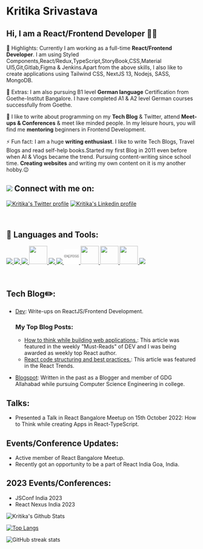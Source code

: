 # Kritika Srivastava

##  Hi, I am a React/Frontend Developer 👩‍💻

🔭 Highlights: Currently I am working as a full-time <strong>React/Frontend Developer</strong>. I am using Styled Components,React/Redux,TypeScript,StoryBook,CSS,Material UI5,Git,Gitlab,Figma & Jenkins.Apart from the above skills, I also like to create applications using Tailwind CSS, NextJS 13, Nodejs, SASS, MongoDB.

🌱 Extras: I am also pursuing B1 level <strong>German language</strong> Certification from Goethe-Institut Bangalore. I have completed A1 & A2 level German courses successfully from Goethe.

👯 I like to write about programming on my <strong>Tech Blog</strong> & Twitter, attend <strong>Meet-ups & Conferences</strong> & meet like minded people. In my leisure hours, you will find me <strong>mentoring</strong> beginners in Frontend Development.

⚡ Fun fact: I am a huge <strong>writing enthusiast</strong>. I like to write Tech Blogs, Travel Blogs and read self-help books.Started my first Blog in 2011 even before when AI & Vlogs became the trend. Pursuing content-writing since school time. <strong>Creating websites</strong> and writing my own content on it is my another hobby.😉

## <img src="https://media.giphy.com/media/iY8CRBdQXODJSCERIr/giphy.gif" width="30px"> Connect with me on:
<p align="left">
 
<a href="https://twitter.com/kritikasri27" target="blank"><img align="center" src="https://raw.githubusercontent.com/rahuldkjain/github-profile-readme-generator/master/src/images/icons/Social/twitter.svg" alt="Kritika's Twitter profile" height="30" width="40" /></a>
<a href="https://www.linkedin.com/in/kritika-srivastava/" target="blank"><img align="center" src="https://raw.githubusercontent.com/rahuldkjain/github-profile-readme-generator/master/src/images/icons/Social/linked-in-alt.svg" alt="Kritika's Linkedin profile" height="30" width="40" /></a>
</p>
<br/>

## 🚀 Languages and Tools:
<p align="left"> 
    <a href="https://developer.mozilla.org/en-US/docs/Web/JavaScript" target="_blank"> <img src="https://img.icons8.com/color/48/000000/javascript.png"/> </a> 
    <a href="https://www.w3.org/html/" target="_blank"> <img src="https://img.icons8.com/color/48/000000/html-5.png"/> </a> 
    <a href="https://www.w3schools.com/css/" target="_blank"> <img src="https://img.icons8.com/color/48/000000/css3.png"/> </a> 
  <a href="https://www.typescriptlang.org" target="_blank"> <img src="https://img.icons8.com/ios-filled/512/typescript.png"  width="48" height="48"/> </a>
   <a href="https://redux.js.org" target="_blank"> <img src="https://img.icons8.com/color/48/000000/redux.png"/> </a> 
    <a href="https://rsgm .js.org" target="_blank"> <img src="https://img.icons8.com/fluency/48/000000/node-js.png"/> </a>
    <a href="https://expressjs.com" target="_blank"> <img src="https://raw.githubusercontent.com/devicons/devicon/master/icons/express/express-original-wordmark.svg"        alt="express" width="40" height="40"/> </a>
   <a href="https://www.mongodb.com/" target="_blank"> <img src="https://img.icons8.com/color/512/mongodb.png" width="48" height="48"/> </a> 
    <a href="https://getbootstrap.com" target="_blank"> <img src="https://img.icons8.com/color/48/000000/bootstrap.png" width="48" height="48"/> </a> 
     <a href="https://mui.com/material-ui" target="_blank"> <img src="https://img.icons8.com/color/512/material-ui.png" width="48" height="48"/> </a>   
    <a href="https://git-scm.com/" target="_blank"> <img src="https://img.icons8.com/color/48/000000/git.png"/> </a> 
</p>
<br />

## Tech Blog✏️:

- [Dev](https://dev.to/kritika27): Write-ups on ReactJS/Frontend Development.

  ### My Top Blog Posts:

  - [How to think while building web applications.](https://dev.to/kritika27/how-to-think-while-building-applications-13eh): This article was featured in the weekly "Must-Reads" of DEV and I was being awarded as weekly top React author.
  - [React code structuring and best practices.](https://dev.to/kritika27/react-code-structuring-and-best-practices-3k7p): This article was featured in the React Trends.

- [Blogspot](https://gdgallahabad.blogspot.com/): Written in the past as a Blogger and member of GDG Allahabad while pursuing Computer Science Engineering in college.
  <br/>

## Talks:

- Presented a Talk in React Bangalore Meetup on 15th October 2022: How to Think while creating Apps in React-TypeScript.
  <br/>

## Events/Conference Updates:

- Active member of React Bangalore Meetup.
- Recently got an opportunity to be a part of React India Goa, India.
  <br/>

## 2023 Events/Conferences:

- JSConf India 2023
- React Nexus India 2023
  <br/>


![Kritika's Github Stats](https://github-readme-stats.vercel.app/api?username=kritika27&count_private=true&theme=dracula&show_icons=true)

[![Top Langs](https://github-readme-stats.vercel.app/api/top-langs/?username=kritika27)](https://github.com/anuraghazra/github-readme-stats)

![GitHub streak stats](https://github-readme-streak-stats.herokuapp.com/?user=kritika27)

[twitter]: https://twitter.com/kritikasri27
[linkedin]: https://www.linkedin.com/in/kritika-srivastava
[dev]: https://dev.to/kritika27
[github]: https://github.com/kritika27
